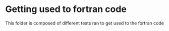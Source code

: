 ﻿# Getting used to fortran code
This folder is composed of different tests ran to get used to the fortran code
